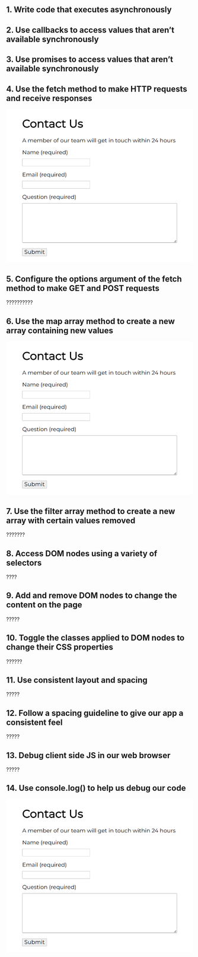 ## 1. Write code that executes asynchronously
## 2. Use callbacks to access values that aren’t available synchronously
## 3. Use promises to access values that aren’t available synchronously
## 4. Use the fetch method to make HTTP requests and receive responses
![Screenshot of a simple form on a web page](/photos/html-form.png)
## 5. Configure the options argument of the fetch method to make GET and POST requests
??????????
## 6. Use the map array method to create a new array containing new values
![Screenshot of a simple form on a web page](/photos/html-form.png)
## 7. Use the filter array method to create a new array with certain values removed
???????
## 8. Access DOM nodes using a variety of selectors
????
## 9. Add and remove DOM nodes to change the content on the page
?????
## 10. Toggle the classes applied to DOM nodes to change their CSS properties
??????
## 11. Use consistent layout and spacing
?????
## 12. Follow a spacing guideline to give our app a consistent feel
?????
## 13. Debug client side JS in our web browser
?????
## 14. Use console.log() to help us debug our code
![Screenshot of a simple form on a web page](/photos/html-form.png)
